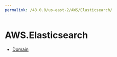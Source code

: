 ```yaml
---
permalink: /48.0.0/us-east-2/AWS/Elasticsearch/
---
```


# AWS.Elasticsearch



* [Domain](Domain.md)